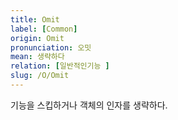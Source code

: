 ```yaml
---
title: Omit
label: [Common]
origin: Omit
pronunciation: 오밋
mean: 생략하다
relation: [일반적인기능 ]
slug: /O/Omit
---
```


<content>


<p>기능을 스킵하거나 객체의 인자를 생략하다.</p>


</content>
